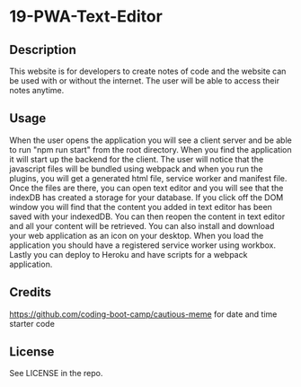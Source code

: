 # 19-PWA-Text-Editor

## Description
This website is for developers to create notes of code and the website can be used with or without the internet. The user will be able to access their notes anytime.

## Usage
When the user opens the application you will see a client server and be able to run "npm run start" from the root directory. When you find the application it will start up the backend for the client. The user will notice that the javascript files will be bundled using webpack and when you run the plugins, you will get a generated html file, service worker and manifest file. Once the files are there, you can open text editor and you will see that the indexDB has created a storage for your database. If you click off the DOM window you will find that the content you added in text editor has been saved with your indexedDB. You can then reopen the content in text editor and all your content will be retrieved. You can also install and download your web application as an icon on your desktop. When you load the application you should have a registered service worker using workbox. Lastly you can deploy to Heroku and have scripts for a webpack application. 

## Credits
https://github.com/coding-boot-camp/cautious-meme for date and time starter code

## License
See LICENSE in the repo.


